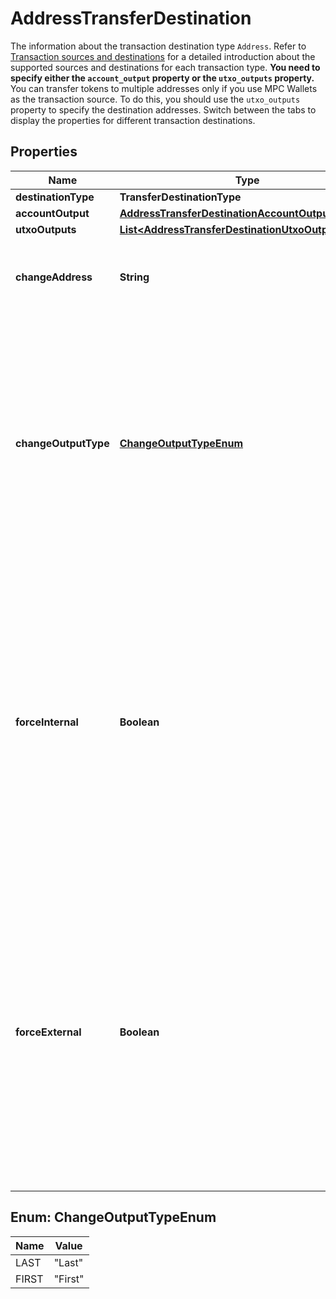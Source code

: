 

# AddressTransferDestination

The information about the transaction destination type `Address`. Refer to [Transaction sources and destinations](https://www.cobo.com/developers/v2/guides/transactions/sources-and-destinations) for a detailed introduction about the supported sources and destinations for each transaction type.  **You need to specify either the `account_output` property or the `utxo_outputs` property.**  You can transfer tokens to multiple addresses only if you use MPC Wallets as the transaction source. To do this, you should use the `utxo_outputs` property to specify the destination addresses.  Switch between the tabs to display the properties for different transaction destinations. 

## Properties

| Name | Type | Description | Notes |
|------------ | ------------- | ------------- | -------------|
|**destinationType** | **TransferDestinationType** |  |  |
|**accountOutput** | [**AddressTransferDestinationAccountOutput**](AddressTransferDestinationAccountOutput.md) |  |  [optional] |
|**utxoOutputs** | [**List&lt;AddressTransferDestinationUtxoOutputsInner&gt;**](AddressTransferDestinationUtxoOutputsInner.md) |  |  [optional] |
|**changeAddress** | **String** | The address used to receive the remaining funds or change from the transaction. |  [optional] |
|**changeOutputType** | [**ChangeOutputTypeEnum**](#ChangeOutputTypeEnum) | The position of the change output in the transaction&#39;s outputs. Possible values are: - &#x60;Last&#x60;: The change output is placed at the end of the transaction&#39;s outputs.   - &#x60;First&#x60;: The change output is placed at the beginning of the transaction&#39;s outputs.  |  [optional] |
|**forceInternal** | **Boolean** | Whether the transaction request must be executed as a [Cobo Loop](https://manuals.cobo.com/en/portal/custodial-wallets/cobo-loop) transfer.   - &#x60;true&#x60;: The transaction request must be executed as a Cobo Loop transfer.   - &#x60;false&#x60;: The transaction request may not be executed as a Cobo Loop transfer.    Please do not set both &#x60;force_internal&#x60; and &#x60;force_external&#x60; as &#x60;true&#x60;.  |  [optional] |
|**forceExternal** | **Boolean** | Whether the transaction request must not be executed as a [Cobo Loop](https://manuals.cobo.com/en/portal/custodial-wallets/cobo-loop) transfer.   - &#x60;true&#x60;: The transaction request must not be executed as a Cobo Loop transfer.   - &#x60;false&#x60;: The transaction request can be executed as a Cobo Loop transfer.  Please do not set both &#x60;force_internal&#x60; and &#x60;force_external&#x60; as &#x60;true&#x60;.  |  [optional] |



## Enum: ChangeOutputTypeEnum

| Name | Value |
|---- | -----|
| LAST | &quot;Last&quot; |
| FIRST | &quot;First&quot; |



